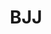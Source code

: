 ---
title: "BJJ"
description: "This page contains information about BJJ."

service:
  enable: true
  service_item:
    - title: "BJJ as a sport"
      images:
      - "../../images/bjjchoke.webp"
      content: |
        **Brazilian ju-jutsu or BJJ** is a martial and self-defense sport developed by brazilians Carlos and Hélio Gracie on the basis of traditional Japanese jujutsu and judo techniques.
        
        Brazilian jujutsu focuses on various martial arts techniques used in the country. In a typical match situation, the goal is to take the opponent to the ground as soon as possible, where the match will end with a lock or strangle.

    - title: "BJJ in Kokkola"
      images:
      - "../../images/bjjclass.webp"
      content: |
        BJJ has been practiced in Kokkola since 2016. Despite its novelty, the sport has already attracted several dozen enthusiasts and its popularity is growing rapidly. Exercises are suitable for everyone - regardless of gender or physical fitness. The workouts are really about doing and the atmosphere is open and friendly.

        Start the life's fitness remodel and book your place from the next basic course or come to our gym for a free tryout.

        The length of the basic course is about 2 months and its price is 100 €. The price includes the membership fee and the exercises after the basic course in the group that continues throughout the season. The training take place twice a week and a more detailed training schedule is always confirmed before the start of the next basic course.      

timetable:
  enable: true
  title: "BJJ training times"
  timetable_item:
    - name : "BJJ colored belts"
      time1 : "Tuesday 19:30-21:00"
      time1location : (Martial Arts Center)
      time2 : "Thursday 18:00-19:30"
      time2location : (Martial Arts Center)
    - name : "No-Gi BJJ"
      time1 : "Friday 19:15-20:45"
      time1location : "(Martial Arts Center)"
    - name : "Randori (sparring)"
      time1 : "Sunday 16:30-18:00"
      time1location : "(Martial Arts Center)"

coaches:
  enable: true
  title: "BJJ coaches"
  coach_item:
# Black belts
    - name : "Niko Koivisto"
      belt : "black belt"
      beltcolor : "#222"
      image : "../../images/coaches/Niko Koivisto.webp"
      description : "BJJ coach"
    - name : "Tomas Ahlstrand"
      belt : "black belt"
      beltcolor : "#222"
      image : "../../images/coaches/Tomas Ahlstrand.webp"
      description : "BJJ coach"
      
# Brown belts
    - name : "Miika Välimäki"
      belt : "brown belt"
      beltcolor : "#3f2a14"
      image : "../../images/coaches/Miika Välimäki.webp"
      description : "BJJ coach"
    - name : "Endre Prágai"
      belt : "brown belt"
      beltcolor : "#3f2a14"
      image : "../../images/coaches/Endre Prágai.webp"
      description : "BJJ coach"

# Purple belts
    - name : "Markus Nordbäck"
      belt : "purple belt"
      beltcolor : "#5E3E8D"
      image : "../../images/coaches/Markus Nordbäck.webp"
      description : "BJJ Coach"
    - name : "Niko Hartikainen"
      belt : "purple belt"
      beltcolor : "#5E3E8D"
      image : "../../images/coaches/Missing Picture.webp"
      description : "BJJ coach"

# Blue belts

moreinfo:
  enable: true
  title: "Information for BJJ practitioners"
  content: |
    Sports Federation: [Suomen Brasilialaisen Ju-Jutsun Liitto](https://bjjliitto.fi/)<br><br>
    Kokkola Budo uses [Suomisport](https://www.suomisport.fi), where practitioners can buy licenses and insurance.
---